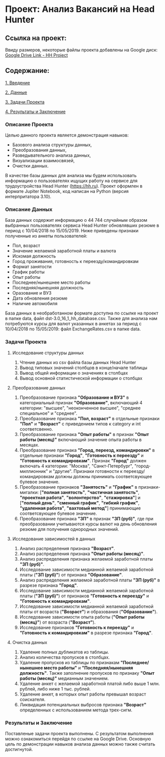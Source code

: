 # Проект: Анализ Вакансий на Head Hunter
## Ссылка на проект:
Ввиду размеров, некоторые файлы проекта добавлены на Google диск: [Google Drive Link - HH Project](https://drive.google.com/drive/folders/1oFd6Ew26czDNd6Slv_BK-BSlHtez1gVv?usp=sharing)

## Содержание:
[1. Введение](https://github.com/MikhailDBorisov/Skillfactory_DS_Projects/blob/master/Analysis_HeadHunterDB/README.md#Описание-Проекта)

[2. Данные](https://github.com/MikhailDBorisov/Skillfactory_DS_Projects/blob/master/Analysis_HeadHunterDB/README.md#Описание-Данных)

[3. Задачи Проекта](https://github.com/MikhailDBorisov/Skillfactory_DS_Projects/blob/master/Analysis_HeadHunterDB/README.md#Задачи-Проекта)

[4. Результаты и Заключение](https://github.com/MikhailDBorisov/Skillfactory_DS_Projects/blob/master/Analysis_HeadHunterDB/README.md#Результаты-и-Заключение)

### Описание Проекта
Целью данного проекта является демонстрация навыков:
- Базового анализа структуры данных,
- Преобразования данных,
- Разведывательного анализа данных,
- Визуализации взаимосвязей,
- Очистки данных.

В качестве базы данных для анализа мы будем использовать информацию о пользователях ищущих работу на сервисе для трудоустройства Head Hunter (https://hh.ru). Проект оформлен в формате Jupiter Notebook, код написан на Python (версия интерпритатора 3.10).

### Описание Данных
База данных содержит информацию о 44 744 случайным образом выбранных пользователях сервиса Head Hunter обновлявших резюме в период с 10/04/2018 по 15/05/2019. Ниже приведены признаки полученные из анкеты пользователей:
- Пол, возраст
- Значение желаемой заработной платы и валюта
- Искомая должность
- Город проживания, готовность к переезду/командировкам
- Формат занятости
- График работы
- Опыт работы
- Последнее/нынешнее место работы
- Последняя/нынешняя должность
- Оразование и ВУЗ
- Дата обновления резюме
- Наличие автомобиля

База данных в необработанном формате доступна по ссылке на проект в папке data, файл dst-3.0_16_1_hh_database.csv. Также для анализа нам потребуются курсы для валют указанных в анкетах за период с 10/04/2018 по 15/05/2019: файл ExchangeRates.csv в папке data.

### Задачи Проекта
1. Исследование структуры данных
    1. Чтение данных из csv файла базы данных Head Hunter 
    2. Вывод типовых значений столбцов в конце/начале таблицы
    3. Вывод общей информации о значениях в столбцах
    4. Вывод основной статистической информации о столбцах

2. Преобразование данных
    1. Преобразование признака **"Образование и ВУЗ"** в категориальный признак **"Образование"**, включающий 4 категории: "высшее", "неоконченное высшее", "среднее специальное" и "среднее".
    2. Преобразование признака **"Пол, возраст"** в отдельные признаки **"Пол"** и **"Возраст"** с приведением типов к category и int соответсвенно.
    3. Преобразование признака **"Опыт работы"** в признак **"Опыт работы (месяц)"** включающий значение опыта работы в месяцах.
    4. Преобразование признака **"Город, переезд, командировки"** в отдельные признаки **"Город"**, **"Готовность к переезду"** и **"Готовность к командировкам"**. Признак **"Город"** должен включать 4 категории: "Москва", "Санкт-Петербург", "город-миллионник" и "другие". Признаки готовности к переезду/командировкам должны должны принимать соответсвующее булевое значение.
    5. Преобразование признаков **"Занятость"** и **"График"** в признаки-мигалки: [**"полная занятость"**, **"частичная занятость"**, **"проектная работа"**, **"волонтерство"**, **"стажировка"**] и [**"полный день"**, **"сменный график"**, **"гибкий график"**, **"удаленная работа"**, **"вахтовый метод"**] принимающие соответсвующее булевое значение.
    6. Преобразование признака **"ЗП"** в признак **"ЗП (руб)"**, где при преобразовании учитываются курсы валют на день обновления резюме для получения однородных значений.

3. Исследование зависимостей в данных
    1. Анализ распределения признака **"Возраст"**.
    2. Анализ распределения признака **"Опыт работы (месяц)"**.
    3. Анализ распределения признака желаемой заработной платы **"ЗП (руб)"**.
    4. Исследование зависимости медианной желаемой заработной платы (**"ЗП (руб)"**) от признака **"Образование"**.
    5. Анализ распределения желаемой заработной платы **"ЗП (руб)"** в разрезе признака **"Город"**.
    6. Исследование зависимости медианной желаемой заработной платы (**"ЗП (руб)"**) от признаков **"Готовность к переезду"** и **"Готовность к командировкам"**.
    7. Исследование зависимости медианной желаемой заработной платы от возраста (**"Возраст"**) и образования (**"Образование"**).
    8. Исследование зависимости опыта работы (**"Опыт работы (месяц)"**) от возраста (**"Возраст"**).
    9. Исследование признаков **"Готовность к переезду"** и **"Готовность к командировкам"** в разрезе признака **"Город"**.

4. Очистка данных
    1. Удаление полных дубликатов из таблицы.
    2. Анализ количества пропусков в столбцах.
    3. Удаление пропусков из таблицы по признакам **"Последнее/нынешнее место работы"** и **"Последняя/нынешняя должность"**. Также заполнение пропусков по признаку **"Опыт работы (месяц)"** медианным значением.
    4. Удаление анкет с желаемой заработной платой либо выше 1 млн. рублей, либо ниже 1 тыс. рублей.
    5. Удаление анкет, в которых опыт работы превышал возраст соискателя.
    6. Ликвидация потенциальных выбросов признака **"Возраст"** определенных с использованием метода трех-сигм.


### Результаты и Заключение
Поставленые задачи проекта выполнены. С результатом выполнения можно ознакомиться перейдя по ссылке на Google Drive. Основную цель по демонстрации навыков анализа данных можно также считать достигнутой. 
